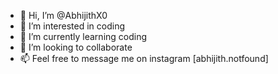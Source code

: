 - 👋 Hi, I’m @AbhijithX0
- 👀 I’m interested in coding
- 🌱 I’m currently learning coding
- 💞️ I’m looking to collaborate 
- 📫 Feel free to message me on instagram [abhijith.notfound]

<!---
AbhijithX0/AbhijithX0 is a ✨ special ✨ repository because its `README.md` (this file) appears on your GitHub profile.
You can click the Preview link to take a look at your changes.
--->
